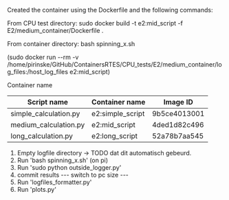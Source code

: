 

Created the container using the Dockerfile and the following commands:

From CPU test directory:
sudo docker build -t e2:mid_script -f E2/medium_container/Dockerfile . 


From container directory:
bash spinning_x.sh

(sudo docker run --rm -v /home/pirinske/GitHub/ContainersRTES/CPU_tests/E2/medium_container/log_files:/host_log_files e2:mid_script)

Container name 

| Script name | Container name | Image ID |
|---|---|---|
| simple_calculation.py  | e2:simple_script  | 9b5ce4013001 |
| medium_calculation.py  | e2:mid_script  | 4ded1d82c496 |
| long_calculation.py  |  e2:long_script | 52a78b7aa545 | 


1. Empty logfile directory -> TODO dat dit automatisch gebeurd. 
2. Run 'bash spinning_x.sh' (on pi)
3. Run 'sudo python outside_logger.py'
4. commit results
    --- switch to pc size ---
5. Run 'logfiles_formatter.py'
6. Run 'plots.py' 


